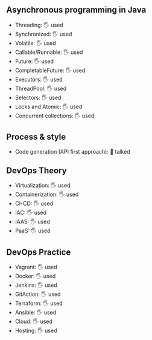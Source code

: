 ## Asynchronous programming in Java

- Threading: 🖐️ used
- Synchronized: 🖐️ used
- Volatile: 🖐️ used
- Callable/Runnable: 🖐️ used
- Future: 🖐️ used
- CompletableFuture: 🖐️ used
- Executors: 🖐️ used
- ThreadPool: 🖐️ used
- Selectors: 🖐️ used
- Locks and Atomic: 🖐️ used
- Concurrent collections: 🖐️ used

## Process & style

- Code generation (API first approach): 📢 talked

## DevOps Theory

- Virtualization: 🖐️ used
- Containerization: 🖐️ used
- CI-CD: 🖐️ used
- IAC: 🖐️ used
- IAAS: 🖐️ used
- PaaS: 🖐️ used

## DevOps Practice

- Vagrant: 🖐️ used
- Docker: 🖐️ used
- Jenkins: 🖐️ used
- GitAction: 🖐️ used
- Terraform: 🖐️ used
- Ansible: 🖐️ used
- Cloud: 🖐️ used
- Hosting: 🖐️ used
